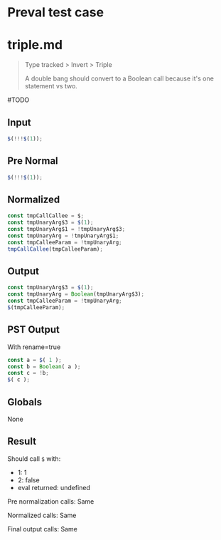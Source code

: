 # Preval test case

# triple.md

> Type tracked > Invert > Triple
>
> A double bang should convert to a Boolean call because it's one statement vs two.

#TODO

## Input

`````js filename=intro
$(!!!$(1));
`````

## Pre Normal

`````js filename=intro
$(!!!$(1));
`````

## Normalized

`````js filename=intro
const tmpCallCallee = $;
const tmpUnaryArg$3 = $(1);
const tmpUnaryArg$1 = !tmpUnaryArg$3;
const tmpUnaryArg = !tmpUnaryArg$1;
const tmpCalleeParam = !tmpUnaryArg;
tmpCallCallee(tmpCalleeParam);
`````

## Output

`````js filename=intro
const tmpUnaryArg$3 = $(1);
const tmpUnaryArg = Boolean(tmpUnaryArg$3);
const tmpCalleeParam = !tmpUnaryArg;
$(tmpCalleeParam);
`````

## PST Output

With rename=true

`````js filename=intro
const a = $( 1 );
const b = Boolean( a );
const c = !b;
$( c );
`````

## Globals

None

## Result

Should call `$` with:
 - 1: 1
 - 2: false
 - eval returned: undefined

Pre normalization calls: Same

Normalized calls: Same

Final output calls: Same
